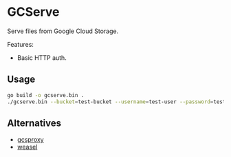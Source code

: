 # GCServe

Serve files from Google Cloud Storage.

Features:

+ Basic HTTP auth.

## Usage

```bash
go build -o gcserve.bin .
./gcserve.bin --bucket=test-bucket --username=test-user --password=test-pass --debug
```

## Alternatives

+ [gcsproxy](https://github.com/daichirata/gcsproxy)
+ [weasel](https://github.com/google/weasel)
